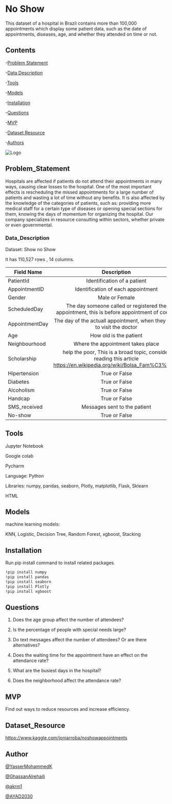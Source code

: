 
# No Show

This dataset of a hospital in Brazil contains more than 100,000 appointments which display some patient data, such as the date of appointments, diseases, age, and whether they attended on time or not.

## Contents

-[Problem Statement](#Problem_Statement)

-[Data Description](#Data_Description) 

-[Tools](#Tools)

-[Models](#Models)

-[Installation](#Installation)

-[Questions](#Questions)

-[MVP](#MVP)

-[Dataset Resource](#Dataset_Resource)

-[Authors](#Author) 

![Logo](https://www.healthecareers.com/binaries/content/gallery/healthecareers-us-en/article-features/september-2017/no-show-patients.jpg)


## Problem_Statement

Hospitals are affected if patients do not attend their appointments in many ways, causing clear losses to the hospital. One of the most important effects is rescheduling the missed appointments for a large number of patients and wasting a lot of time without any benefits. It is also affected by the knowledge of the categories of patients, such as: providing more medical staff for a certain type of diseases or opening special sections for them, knowing the days of momentum for organizing the hospital. Our company specializes in resource consulting within sectors, whether private or even governmental.
### Data_Description

Dataset: Show no Show

It has 110,527 rows , 14 columns.

| Field Name        | Description| Type|  
| ------------- |:-------------:|:------------:|
| PatientId| Identification of a patient|float64 | 
| AppointmentID| Identification of each appointment|int64   |
| Gender| Male or Female|object  |
|ScheduledDay|The day someone called or registered the appointment, this is before appointment of course |object |
| AppointmentDay| The day of the actuall appointment, when they have to visit the doctor |object  |
| Age|How old is the patient |int64    |
| Neighbourhood| Where the appointment takes place |object  |
| Scholarship| help the poor, This is a broad topic, consider reading this article https://en.wikipedia.org/wiki/Bolsa_Fam%C3%ADlia |int64   |
| Hipertension| True or False |int64   |
| Diabetes|  True or False  |  int64     |
| Alcoholism|  True or False  | int64  |
| Handcap|  True or False  |int64    |
| SMS_received|  Messages sent to the patient   |int64   |
| No-show| True or False   |object    |


## Tools
Jupyter Notebook

Google colab

Pycharm

Language: Python

Libraries: numpy, pandas, seaborn, Plotly, matplotlib, Flask, Sklearn

HTML

## Models

machine learning models: 

KNN, 
Logistic,
Decision Tree,
Random Forest,
xgboost,
Stacking

## Installation

Run pip install command to install related packages.

```bash
!pip install numpy
!pip install pandas
!pip install seaborn
!pip install Plotly
!pip install xgboost
```
    
## Questions
1. Does the age group affect the number of attendees?

2. Is the percentage of people with special needs large?

3. Do text messages affect the number of attendees? Or are there alternatives?

4. Does the waiting time for the appointment have an effect on the attendance rate?

5. What are the busiest days in the hospital? 

6. Does the neighborhood affect the attendance rate?

## MVP

Find out ways to reduce resources and increase efficiency. 
## Dataset_Resource

https://www.kaggle.com/joniarroba/noshowappointments
## Author

[@YasserMohammedK](https://github.com/YasserMohammedK) 

[@GhassanAlrehaili](https://github.com/GhassanAlrehaili)

[@akrm1](https://github.com/akrm1)

[@AYAD2030](https://github.com/AYAD2030)
